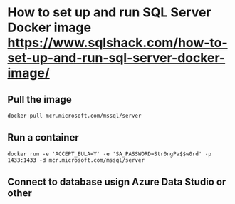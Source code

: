 # How to set up and run SQL Server Docker image https://www.sqlshack.com/how-to-set-up-and-run-sql-server-docker-image/

## Pull the image 
```
docker pull mcr.microsoft.com/mssql/server
```

## Run a container
```
docker run -e 'ACCEPT_EULA=Y' -e 'SA_PASSWORD=Str0ngPa$$w0rd' -p 1433:1433 -d mcr.microsoft.com/mssql/server
```

## Connect to database usign Azure Data Studio or other